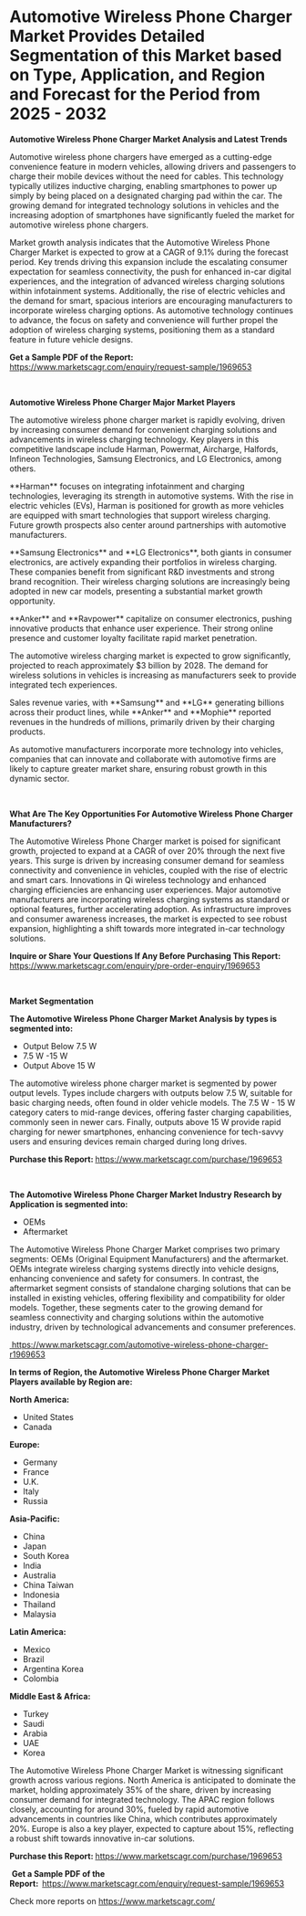 <p><h1>Automotive Wireless Phone Charger Market Provides Detailed Segmentation of this Market based on Type, Application, and Region and Forecast for the Period from 2025 - 2032</h1></p><p><strong>Automotive Wireless Phone Charger Market Analysis and Latest Trends</strong></p>
<p><p>Automotive wireless phone chargers have emerged as a cutting-edge convenience feature in modern vehicles, allowing drivers and passengers to charge their mobile devices without the need for cables. This technology typically utilizes inductive charging, enabling smartphones to power up simply by being placed on a designated charging pad within the car. The growing demand for integrated technology solutions in vehicles and the increasing adoption of smartphones have significantly fueled the market for automotive wireless phone chargers.</p><p>Market growth analysis indicates that the Automotive Wireless Phone Charger Market is expected to grow at a CAGR of 9.1% during the forecast period. Key trends driving this expansion include the escalating consumer expectation for seamless connectivity, the push for enhanced in-car digital experiences, and the integration of advanced wireless charging solutions within infotainment systems. Additionally, the rise of electric vehicles and the demand for smart, spacious interiors are encouraging manufacturers to incorporate wireless charging options. As automotive technology continues to advance, the focus on safety and convenience will further propel the adoption of wireless charging systems, positioning them as a standard feature in future vehicle designs.</p></p>
<p><strong>Get a Sample PDF of the Report:&nbsp;</strong> <a href="https://www.marketscagr.com/enquiry/request-sample/1969653?utm_campaign=2892&utm_medium=2&utm_source=Github&utm_content=ia&utm_term=30032025&utm_id=automotive-wireless-phone-charger">https://www.marketscagr.com/enquiry/request-sample/1969653</a></p>
<p>&nbsp;</p>
<p><strong>Automotive Wireless Phone Charger Major Market Players</strong></p>
<p><p>The automotive wireless phone charger market is rapidly evolving, driven by increasing consumer demand for convenient charging solutions and advancements in wireless charging technology. Key players in this competitive landscape include Harman, Powermat, Aircharge, Halfords, Infineon Technologies, Samsung Electronics, and LG Electronics, among others.</p><p>**Harman** focuses on integrating infotainment and charging technologies, leveraging its strength in automotive systems. With the rise in electric vehicles (EVs), Harman is positioned for growth as more vehicles are equipped with smart technologies that support wireless charging. Future growth prospects also center around partnerships with automotive manufacturers.</p><p>**Samsung Electronics** and **LG Electronics**, both giants in consumer electronics, are actively expanding their portfolios in wireless charging. These companies benefit from significant R&D investments and strong brand recognition. Their wireless charging solutions are increasingly being adopted in new car models, presenting a substantial market growth opportunity.</p><p>**Anker** and **Ravpower** capitalize on consumer electronics, pushing innovative products that enhance user experience. Their strong online presence and customer loyalty facilitate rapid market penetration.</p><p>The automotive wireless charging market is expected to grow significantly, projected to reach approximately $3 billion by 2028. The demand for wireless solutions in vehicles is increasing as manufacturers seek to provide integrated tech experiences.</p><p>Sales revenue varies, with **Samsung** and **LG** generating billions across their product lines, while **Anker** and **Mophie** reported revenues in the hundreds of millions, primarily driven by their charging products.</p><p>As automotive manufacturers incorporate more technology into vehicles, companies that can innovate and collaborate with automotive firms are likely to capture greater market share, ensuring robust growth in this dynamic sector.</p></p>
<p>&nbsp;</p>
<p><strong>What Are The Key Opportunities For Automotive Wireless Phone Charger Manufacturers?</strong></p>
<p><p>The Automotive Wireless Phone Charger market is poised for significant growth, projected to expand at a CAGR of over 20% through the next five years. This surge is driven by increasing consumer demand for seamless connectivity and convenience in vehicles, coupled with the rise of electric and smart cars. Innovations in Qi wireless technology and enhanced charging efficiencies are enhancing user experiences. Major automotive manufacturers are incorporating wireless charging systems as standard or optional features, further accelerating adoption. As infrastructure improves and consumer awareness increases, the market is expected to see robust expansion, highlighting a shift towards more integrated in-car technology solutions.</p></p>
<p><strong>Inquire or Share Your Questions If Any Before Purchasing This Report:</strong> <a href="https://www.marketscagr.com/enquiry/pre-order-enquiry/1969653?utm_campaign=2892&utm_medium=2&utm_source=Github&utm_content=ia&utm_term=30032025&utm_id=automotive-wireless-phone-charger">https://www.marketscagr.com/enquiry/pre-order-enquiry/1969653</a></p>
<p>&nbsp;</p>
<p><strong>Market Segmentation</strong></p>
<p><strong>The Automotive Wireless Phone Charger Market Analysis by types is segmented into:</strong></p>
<p><ul><li>Output Below 7.5 W</li><li>7.5 W -15 W</li><li>Output Above 15 W</li></ul></p>
<p><p>The automotive wireless phone charger market is segmented by power output levels. Types include chargers with outputs below 7.5 W, suitable for basic charging needs, often found in older vehicle models. The 7.5 W - 15 W category caters to mid-range devices, offering faster charging capabilities, commonly seen in newer cars. Finally, outputs above 15 W provide rapid charging for newer smartphones, enhancing convenience for tech-savvy users and ensuring devices remain charged during long drives.</p></p>
<p><strong>Purchase this Report:&nbsp;</strong><a href="https://www.marketscagr.com/purchase/1969653?utm_campaign=2892&utm_medium=2&utm_source=Github&utm_content=ia&utm_term=30032025&utm_id=automotive-wireless-phone-charger">https://www.marketscagr.com/purchase/1969653</a></p>
<p>&nbsp;</p>
<p><strong>The Automotive Wireless Phone Charger Market Industry Research by Application is segmented into:</strong></p>
<p><ul><li>OEMs</li><li>Aftermarket</li></ul></p>
<p><p>The Automotive Wireless Phone Charger Market comprises two primary segments: OEMs (Original Equipment Manufacturers) and the aftermarket. OEMs integrate wireless charging systems directly into vehicle designs, enhancing convenience and safety for consumers. In contrast, the aftermarket segment consists of standalone charging solutions that can be installed in existing vehicles, offering flexibility and compatibility for older models. Together, these segments cater to the growing demand for seamless connectivity and charging solutions within the automotive industry, driven by technological advancements and consumer preferences.</p></p>
<p><a href="https://www.marketscagr.com/automotive-wireless-phone-charger-r1969653?utm_campaign=2892&utm_medium=2&utm_source=Github&utm_content=ia&utm_term=30032025&utm_id=automotive-wireless-phone-charger">&nbsp;https://www.marketscagr.com/automotive-wireless-phone-charger-r1969653</a></p>
<p><strong>In terms of Region, the Automotive Wireless Phone Charger Market Players available by Region are:</strong></p>
<p>
    <p> <strong> North America: </strong>
        <ul>
            <li>United States</li>
            <li>Canada</li>
        </ul>
        </p> 
    <p> <strong> Europe: </strong>
        <ul>
            <li>Germany</li>
            <li>France</li>
            <li>U.K.</li>
            <li>Italy</li>
            <li>Russia</li>
        </ul>
        </p> 
    <p> <strong> Asia-Pacific: </strong>
        <ul>
            <li>China</li>
            <li>Japan</li>
            <li>South Korea</li>
            <li>India</li>
            <li>Australia</li>
            <li>China Taiwan</li>
            <li>Indonesia</li>
            <li>Thailand</li>
            <li>Malaysia</li>
        </ul>
        </p> 
    <p> <strong> Latin America: </strong>
        <ul>
            <li>Mexico</li>
            <li>Brazil</li>
            <li>Argentina Korea</li>
            <li>Colombia</li>
        </ul>
        </p> 
    <p> <strong> Middle East & Africa: </strong>
        <ul>
            <li>Turkey</li>
            <li>Saudi</li>
            <li>Arabia</li>
            <li>UAE</li>
            <li>Korea</li>
        </ul>
    </p>
    </p>
<p><p>The Automotive Wireless Phone Charger Market is witnessing significant growth across various regions. North America is anticipated to dominate the market, holding approximately 35% of the share, driven by increasing consumer demand for integrated technology. The APAC region follows closely, accounting for around 30%, fueled by rapid automotive advancements in countries like China, which contributes approximately 20%. Europe is also a key player, expected to capture about 15%, reflecting a robust shift towards innovative in-car solutions.</p></p>
<p><strong>Purchase this Report: </strong><a href="https://www.marketscagr.com/purchase/1969653?utm_campaign=2892&utm_medium=2&utm_source=Github&utm_content=ia&utm_term=30032025&utm_id=automotive-wireless-phone-charger">https://www.marketscagr.com/purchase/1969653</a></p>
<p>&nbsp;<strong>Get a Sample PDF of the Report:&nbsp;&nbsp;</strong><a href="https://www.marketscagr.com/enquiry/request-sample/1969653?utm_campaign=2892&utm_medium=2&utm_source=Github&utm_content=ia&utm_term=30032025&utm_id=automotive-wireless-phone-charger">https://www.marketscagr.com/enquiry/request-sample/1969653</a></p>
<p><strong></strong></p>
<p>Check more reports on <a href="https://www.marketscagr.com/?utm_campaign=2892&utm_medium=2&utm_source=Github&utm_content=ia&utm_term=30032025&utm_id=automotive-wireless-phone-charger">https://www.marketscagr.com/</a></p>